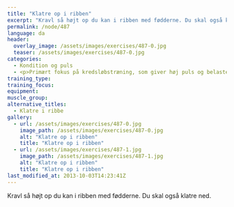 ```yaml
---
title: "Klatre op i ribben"
excerpt: "Kravl så højt op du kan i ribben med fødderne. Du skal også klatre ned."
permalink: /node/487
language: da
header:
  overlay_image: /assets/images/exercises/487-0.jpg
  teaser: /assets/images/exercises/487-0.jpg
categories:
  - Kondition og puls
  - <p>Primært fokus på kredsløbstræning, som giver høj puls og belaster det aerobe system maksimalt.</p>
training_type: 
training_focus: 
equipment:
muscle_group:
alternative_titles:
  - Klatre i ribbe
gallery:
  - url: /assets/images/exercises/487-0.jpg
    image_path: /assets/images/exercises/487-0.jpg
    alt: "Klatre op i ribben"
    title: "Klatre op i ribben"
  - url: /assets/images/exercises/487-1.jpg
    image_path: /assets/images/exercises/487-1.jpg
    alt: "Klatre op i ribben"
    title: "Klatre op i ribben"
last_modified_at: 2013-10-03T14:23:41Z
---
```


Kravl så højt op du kan i ribben med fødderne. Du skal også klatre ned.
